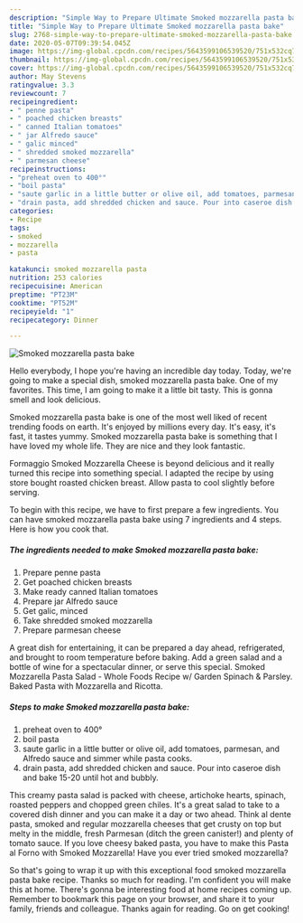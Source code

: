 ```yaml
---
description: "Simple Way to Prepare Ultimate Smoked mozzarella pasta bake"
title: "Simple Way to Prepare Ultimate Smoked mozzarella pasta bake"
slug: 2768-simple-way-to-prepare-ultimate-smoked-mozzarella-pasta-bake
date: 2020-05-07T09:39:54.045Z
image: https://img-global.cpcdn.com/recipes/5643599106539520/751x532cq70/smoked-mozzarella-pasta-bake-recipe-main-photo.jpg
thumbnail: https://img-global.cpcdn.com/recipes/5643599106539520/751x532cq70/smoked-mozzarella-pasta-bake-recipe-main-photo.jpg
cover: https://img-global.cpcdn.com/recipes/5643599106539520/751x532cq70/smoked-mozzarella-pasta-bake-recipe-main-photo.jpg
author: May Stevens
ratingvalue: 3.3
reviewcount: 7
recipeingredient:
- " penne pasta"
- " poached chicken breasts"
- " canned Italian tomatoes"
- " jar Alfredo sauce"
- " galic minced"
- " shredded smoked mozzarella"
- " parmesan cheese"
recipeinstructions:
- "preheat oven to 400°"
- "boil pasta"
- "saute garlic in a little butter or olive oil, add tomatoes, parmesan, and Alfredo sauce and simmer while pasta cooks."
- "drain pasta, add shredded chicken and sauce. Pour into caseroe dish and bake 15-20 until hot and bubbly."
categories:
- Recipe
tags:
- smoked
- mozzarella
- pasta

katakunci: smoked mozzarella pasta 
nutrition: 253 calories
recipecuisine: American
preptime: "PT23M"
cooktime: "PT52M"
recipeyield: "1"
recipecategory: Dinner

---
```



![Smoked mozzarella pasta bake](https://img-global.cpcdn.com/recipes/5643599106539520/751x532cq70/smoked-mozzarella-pasta-bake-recipe-main-photo.jpg)

Hello everybody, I hope you're having an incredible day today. Today, we're going to make a special dish, smoked mozzarella pasta bake. One of my favorites. This time, I am going to make it a little bit tasty. This is gonna smell and look delicious.

Smoked mozzarella pasta bake is one of the most well liked of recent trending foods on earth. It's enjoyed by millions every day. It's easy, it's fast, it tastes yummy. Smoked mozzarella pasta bake is something that I have loved my whole life. They are nice and they look fantastic.

Formaggio Smoked Mozzarella Cheese is beyond delicious and it really turned this recipe into something special. I adapted the recipe by using store bought roasted chicken breast. Allow pasta to cool slightly before serving.


To begin with this recipe, we have to first prepare a few ingredients. You can have smoked mozzarella pasta bake using 7 ingredients and 4 steps. Here is how you cook that.

<!--inarticleads1-->

##### The ingredients needed to make Smoked mozzarella pasta bake:

1. Prepare  penne pasta
1. Get  poached chicken breasts
1. Make ready  canned Italian tomatoes
1. Prepare  jar Alfredo sauce
1. Get  galic, minced
1. Take  shredded smoked mozzarella
1. Prepare  parmesan cheese


A great dish for entertaining, it can be prepared a day ahead, refrigerated, and brought to room temperature before baking. Add a green salad and a bottle of wine for a spectacular dinner, or serve this special. Smoked Mozzarella Pasta Salad - Whole Foods Recipe w/ Garden Spinach &amp; Parsley. Baked Pasta with Mozzarella and Ricotta. 

<!--inarticleads2-->

##### Steps to make Smoked mozzarella pasta bake:

1. preheat oven to 400°
1. boil pasta
1. saute garlic in a little butter or olive oil, add tomatoes, parmesan, and Alfredo sauce and simmer while pasta cooks.
1. drain pasta, add shredded chicken and sauce. Pour into caseroe dish and bake 15-20 until hot and bubbly.


This creamy pasta salad is packed with cheese, artichoke hearts, spinach, roasted peppers and chopped green chiles. It&#39;s a great salad to take to a covered dish dinner and you can make it a day or two ahead. Think al dente pasta, smoked and regular mozzarella cheeses that get crusty on top but melty in the middle, fresh Parmesan (ditch the green canister!) and plenty of tomato sauce. If you love cheesy baked pasta, you have to make this Pasta al Forno with Smoked Mozzarella! Have you ever tried smoked mozzarella? 

So that's going to wrap it up with this exceptional food smoked mozzarella pasta bake recipe. Thanks so much for reading. I'm confident you will make this at home. There's gonna be interesting food at home recipes coming up. Remember to bookmark this page on your browser, and share it to your family, friends and colleague. Thanks again for reading. Go on get cooking!

